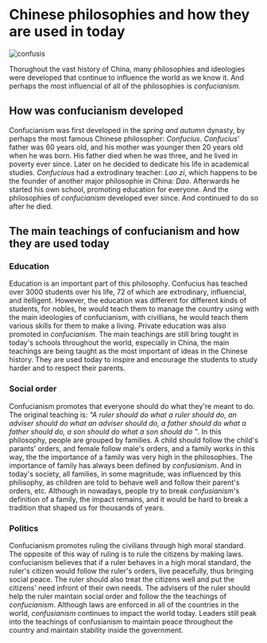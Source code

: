 # Chinese philosophies and how they are used in today

![confusis](https://bkimg.cdn.bcebos.com/pic/caef76094b36acaf2a7dcb6d76d98d1000e99c85?x-bce-process=image/resize,m_lfit,w_268,limit_1/format,f_jpg)

Thorughout the vast history of China, many philosophies and ideologies were developed that continue to influence the world as we know it. And perhaps the most influencial of all of the philosophies is *confucianism*.

## How was confucianism developed

Confucianism was first developed in the *spring and autumn* dynasty, by perhaps the most famous Chinese philosopher: *Confucius*. *Confucius*' father was 60 years old, and his mother was younger then 20 years old when he was born. His father died when he was three, and he lived in poverty ever since. Later on he decided to dedicate his life in academical studies. *Confucious* had a extrodinary teacher: *Lao zi*, which happens to be the founder of another major philosophie in China: *Dao*. Afterwards he started his own school, promoting education for everyone. And the philosophies of *confucianism* developed ever since. And continued to do so after he died.

## The main teachings of confucianism and how they are used today

### Education

Education is an important part of this philosophy. Confucius has teached over 3000 students over his life, 72 of which are extrodinary, influencial, and itelligent. However, the education was different for different kinds of students, for nobles, he would teach them to manage the country using with the main ideologies of confucianism, with civillians, he would teach them various skills for them to make a living. Private education was also promoted in *confucianism*. The main teachings are still bring tought in today's schools throughout the world, especially in China, the main teachings are being taught as the most important of ideas in the Chinese history. They are used today to inspire and encourage the students to study harder and to respect their parents.

### Social order

Confucianism promotes that everyone should do what they're meant to do. The original teaching is: *"A ruler should do what a ruler should do, an adviser should do what an adviser should do, a father should do what a father should do, a son should do what a son should do "*. In this philosophy, people are grouped by families. A child should follow the child's parants' orders, and female follow male's orders, and a family works in this way, the the importance of a family was very high in the philosophies. The importance of family has always been defined by *confusianism*. And in today's society, all families, in some magnitude, was influenced by this  philisophy, as children are told to behave well and follow their parent's orders, etc. Although in nowadays, people try to break *confusianism*'s definition of a family, the impact remains, and it would be hard to break a tradition that shaped us for thousands of years.

### Politics

Confucianism promotes ruling the civilians through high moral standard. The opposite of this way of ruling is to rule the citizens by making laws. confucianism believes that if a ruler behaves in a high moral standard, the ruler's citizen would follow the ruler's orders, live peacefully, thus bringing social peace. The ruler should also treat the citizens well and put the citizens' need infront of their own needs. The advisers of the ruler should help the ruler maintain social order and follow the the teachings of *confucianism*. Although laws are enforced in all of the countries in the world, *confusianism* continues to impact the world today. Leaders still peak into the teachings of confusianism to maintain peace throughout the country and maintain stability inside the government.

